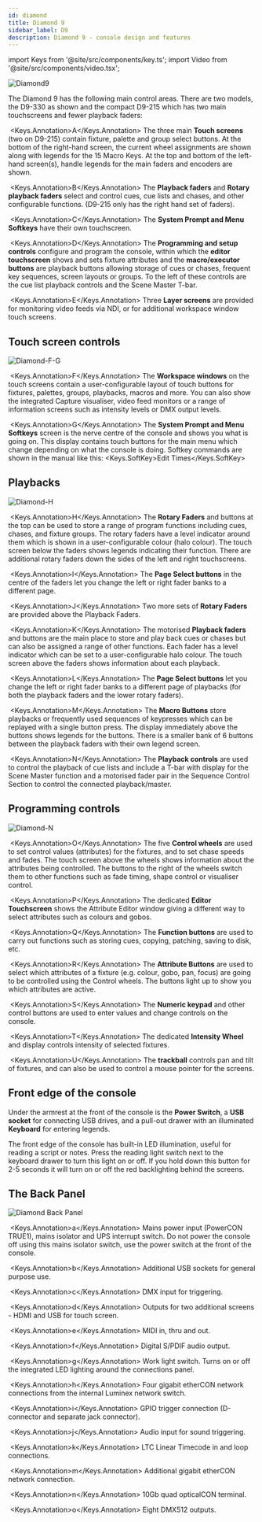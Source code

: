 ```yaml
---
id: diamond
title: Diamond 9
sidebar_label: D9
description: Diamond 9 - console design and features
---
```


import Keys from '@site/src/components/key.ts';
import Video from '@site/src/components/video.tsx';

![Diamond9](/docs/images/Diamond-Main.png)

The Diamond 9 has the following main control areas. There are two models, the 
D9-330 as shown and the compact D9-215 which has two main touchscreens and
fewer playback faders:

&nbsp;<Keys.Annotation>A</Keys.Annotation> The three main **Touch screens** (two on D9-215) contain fixture, palette and group select
buttons. At the bottom of the right-hand screen, the current wheel assignments
are shown along with legends for the 15 Macro Keys. At the top and bottom of
the left-hand screen(s), handle legends for the main faders and encoders are shown.

&nbsp;<Keys.Annotation>B</Keys.Annotation> The **Playback faders** and **Rotary playback faders** select and control cues, cue lists and chases, and other configurable functions. (D9-215 only has the right hand set of faders).

&nbsp;<Keys.Annotation>C</Keys.Annotation> The **System Prompt and Menu Softkeys** have their own touchscreen.

&nbsp;<Keys.Annotation>D</Keys.Annotation> The **Programming and setup controls** configure and program the console,
within which the **editor touchscreen** shows and sets fixture attributes and 
the **macro/executor buttons** are playback buttons allowing storage of cues or
chases, frequent key sequences, screen layouts or groups. To the left of these
controls are the cue list playback controls and the Scene Master T-bar.

&nbsp;<Keys.Annotation>E</Keys.Annotation> Three **Layer screens** are provided for monitoring
video feeds via NDI, or for additional workspace window touch screens.



## Touch screen controls

![Diamond-F-G](/docs/images/Diamond-F.png)

&nbsp;<Keys.Annotation>F</Keys.Annotation> The **Workspace windows** on the touch screens contain a user-configurable
layout of touch buttons for fixtures, palettes, groups, playbacks, macros and more.
You can also show the integrated Capture visualiser, video feed monitors or a range
of information screens such as intensity levels or DMX output levels.

&nbsp;<Keys.Annotation>G</Keys.Annotation> The **System Prompt and Menu Softkeys** screen is the nerve centre of
the console and shows you what is going on. This display contains touch
buttons for the main menu which change depending on what the console
is doing. Softkey commands are shown in the manual 
like this: <Keys.SoftKey>Edit Times</Keys.SoftKey>

## Playbacks

![Diamond-H](/docs/images/Diamond-H.png)

&nbsp;<Keys.Annotation>H</Keys.Annotation> The **Rotary Faders** and buttons at the top can be used to store
a range of program functions including cues, chases, and fixture groups.
The rotary faders have a level indicator around them which is shown in
a user-configurable colour (halo colour).
The touch screen below the faders shows legends indicating their function.
There are additional rotary faders down the sides of the left and right touchscreens.

&nbsp;<Keys.Annotation>I</Keys.Annotation> The **Page Select buttons** in the
centre of the faders let you change the left or right fader banks to a different page.

&nbsp;<Keys.Annotation>J</Keys.Annotation> Two more sets of **Rotary Faders** are provided above the Playback Faders.

&nbsp;<Keys.Annotation>K</Keys.Annotation> The motorised **Playback faders** and buttons are the main place to store and play back cues or chases
but can also be assigned a range of other functions. Each fader has a level indicator
which can be set to a user-configurable halo colour.
The touch screen above the faders shows information about
each playback.

&nbsp;<Keys.Annotation>L</Keys.Annotation> 
The **Page Select buttons** let you change the left or right
fader banks to a different page
of playbacks (for both the playback faders and the lower rotary faders). 

&nbsp;<Keys.Annotation>M</Keys.Annotation> The **Macro Buttons** store playbacks or frequently used sequences of keypresses
which can be replayed with a single button press. The display immediately above the buttons shows legends for
the buttons. There is a smaller bank of 6 buttons between the playback faders with
their own legend screen.

&nbsp;<Keys.Annotation>N</Keys.Annotation> The **Playback controls** are used to control the playback of cue
lists and include a T-bar with display for the Scene Master function and 
a motorised fader pair in the Sequence Control Section to control the 
connected playback/master.

## Programming controls

![Diamond-N](/docs/images/Diamond-O.png)

&nbsp;<Keys.Annotation>O</Keys.Annotation> The five  **Control wheels** are used to set control values (attributes) for
the fixtures, and to set chase speeds and fades. The touch screen above
the wheels shows information about the attributes being controlled. The buttons
to the right of the wheels switch them to other functions such as fade timing,
shape control or visualiser control.

&nbsp;<Keys.Annotation>P</Keys.Annotation> The dedicated **Editor Touchscreen** shows the Attribute Editor
window giving a different way to select attributes such as colours and gobos.

&nbsp;<Keys.Annotation>Q</Keys.Annotation> The **Function buttons** are used to carry out functions such as storing
cues, copying, patching, saving to disk, etc.

&nbsp;<Keys.Annotation>R</Keys.Annotation> The **Attribute Buttons** are used to select which attributes of
a fixture (e.g. colour, gobo, pan, focus) are going to be controlled
using the Control wheels. The buttons light up to show you which
attributes are active.

&nbsp;<Keys.Annotation>S</Keys.Annotation> The **Numeric keypad** and other control buttons are used to enter
values and change controls on the console.

&nbsp;<Keys.Annotation>T</Keys.Annotation> The dedicated **Intensity Wheel** and display controls intensity
of selected fixtures.

&nbsp;<Keys.Annotation>U</Keys.Annotation> The **trackball** controls pan and tilt of fixtures, and can also be
used to control a mouse pointer for the screens.

## Front edge of the console

Under the armrest at the front of the console is the **Power Switch**, a
**USB socket** for connecting USB drives, and a pull-out drawer with an 
illuminated **Keyboard** for entering legends.

The front edge of the console has built-in LED illumination, useful for reading a script or notes. Press the reading light switch next to the keyboard drawer to turn this light on or off. If you hold down this button for 2-5 seconds it will turn on or off the red backlighting behind the screens.

## The Back Panel

![Diamond Back Panel](/docs/images/Diamond-Back.png)

&nbsp;<Keys.Annotation>a</Keys.Annotation> Mains power input (PowerCON TRUE1), mains isolator and UPS interrupt switch. Do not
power the console off using this mains isolator switch, use the power switch at the front
of the console.

&nbsp;<Keys.Annotation>b</Keys.Annotation> Additional USB sockets for general purpose use.

&nbsp;<Keys.Annotation>c</Keys.Annotation> DMX input for triggering.

&nbsp;<Keys.Annotation>d</Keys.Annotation> Outputs for two additional screens - HDMI and USB for touch screen.

&nbsp;<Keys.Annotation>e</Keys.Annotation> MIDI in, thru and out.

&nbsp;<Keys.Annotation>f</Keys.Annotation> Digital S/PDIF audio output.

&nbsp;<Keys.Annotation>g</Keys.Annotation> Work light switch. Turns on or off the integrated LED lighting around the connections panel.

&nbsp;<Keys.Annotation>h</Keys.Annotation> Four gigabit etherCON network connections from the internal Luminex network switch.

&nbsp;<Keys.Annotation>i</Keys.Annotation> GPIO trigger connection (D-connector and separate jack connector).

&nbsp;<Keys.Annotation>j</Keys.Annotation> Audio input for sound triggering.

&nbsp;<Keys.Annotation>k</Keys.Annotation> LTC Linear Timecode in and loop connections.

&nbsp;<Keys.Annotation>m</Keys.Annotation> Additional gigabit etherCON network connection.

&nbsp;<Keys.Annotation>n</Keys.Annotation> 10Gb quad opticalCON terminal.

&nbsp;<Keys.Annotation>o</Keys.Annotation> Eight DMX512 outputs.